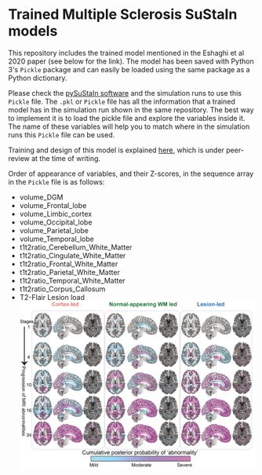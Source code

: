 # Trained Multiple Sclerosis SuStaIn models

This repository includes the trained model mentioned in the Eshaghi et al 2020 paper (see below for the link). The model has been saved with Python 3's `Pickle` package and can easily be loaded using the same package as a Python dictionary. 

Please check the [pySuStaIn software](https://github.com/ucl-pond/pySuStaIn) and the simulation runs to use this `Pickle` file. The `.pkl` or `Pickle` file has all the information that a trained model has in the simulation run shown in the same repository. The best way to implement it is to load the pickle file and explore the variables inside it. The name of these variables will help you to match where in the simulation runs this `Pickle` file can be used.  

Training and design of this model is explained [here](https://www.medrxiv.org/content/10.1101/19011080v2), which is under peer-review at the time of writing.  

Order of appearance of variables, and their Z-scores, in the sequence array in the `Pickle` file is as follows:

- volume_DGM
- volume_Frontal_lobe
- volume_Limbic_cortex
- volume_Occipital_lobe
- volume_Parietal_lobe
- volume_Temporal_lobe
- t1t2ratio_Cerebellum_White_Matter
- t1t2ratio_Cingulate_White_Matter
- t1t2ratio_Frontal_White_Matter
- t1t2ratio_Parietal_White_Matter
- t1t2ratio_Temporal_White_Matter
- t1t2ratio_Corpus_Callosum
- T2-Flair Lesion load
![Three subtype model](https://github.com/armaneshaghi/trained_models_MS_SuStaIn/blob/main/_3subtypes.png)

